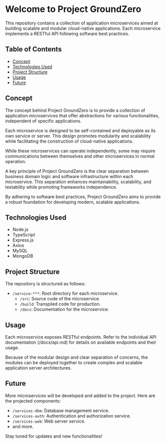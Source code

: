 # Welcome to Project GroundZero

This repository contains a collection of application microservices aimed at building scalable and modular cloud-native applications. Each microservice implements a RESTful API following software best practices.

## Table of Contents

- [Concept](#concept)
- [Technologies Used](#technologies-used)
- [Project Structure](#project-structure)
- [Usage](#usage)
- [Future](#future)

## Concept

The concept behind Project GroundZero is to provide a collection of application microservices that offer abstractions for various functionalities, independent of specific applications.

Each microservice is designed to be self-contained and deployable as its own service or server. This design promotes modularity and scalability while facilitating the construction of cloud-native applications.

While these microservices can operate independently, some may require communications between themselves and other microservices in normal operation.

A key principle of Project GroundZero is the clear separation between business domain logic and software infrastructure within each microservice. This separation enhances maintainability, scalability, and testability while promoting frameworks independence.

By adhering to software best practices, Project GroundZero aims to provide a robust foundation for developing modern, scalable applications.

## Technologies Used

- Node.js
- TypeScript
- Express.js
- Axios
- MySQL
- MongoDB

## Project Structure

The repository is structured as follows:

- `/service-***`: Root directory for each microservice.
  - `/src`: Source code of the microservice.
  - `/build`: Transpiled code for production.
  - `/docs`: Documentation for the microservice.

## Usage

Each microservice exposes RESTful endpoints. Refer to the individual API documentation (/docs/api.md) for details on available endpoints and their usage.

Because of the modular design and clear separation of concerns, the modules can be deployed together to create complex and scalable application server architectures.

## Future

More microservices will be developed and added to the project. Here are the projected components:

- `/services-dbm`: Database management service.
- `/services-auth`: Authentication and authorization service.
- `/services-web`: Web server service.
- and more.

Stay tuned for updates and new functionalities!
